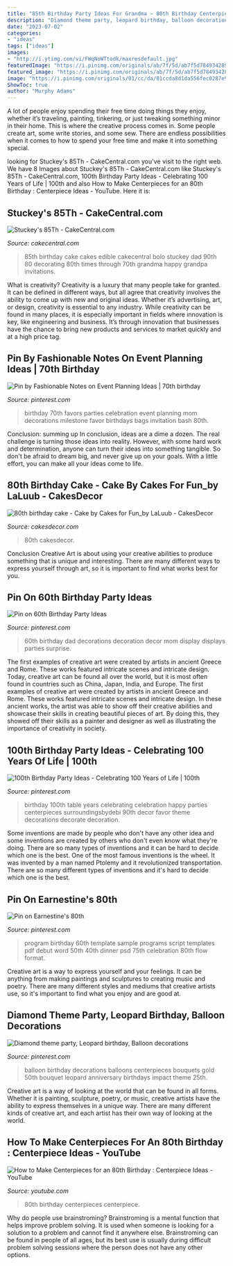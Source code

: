 ```yaml
---
title: "85th Birthday Party Ideas For Grandma ~ 80th Birthday Centerpieces Centerpiece"
description: "Diamond theme party, leopard birthday, balloon decorations"
date: "2023-07-02"
categories:
- "ideas"
tags: ["ideas"]
images:
- "http://i.ytimg.com/vi/FWqNoWTtodk/maxresdefault.jpg"
featuredImage: "https://i.pinimg.com/originals/ab/7f/5d/ab7f5d784934289e909d26160e64de37.jpg"
featured_image: "https://i.pinimg.com/originals/ab/7f/5d/ab7f5d784934289e909d26160e64de37.jpg"
image: "https://i.pinimg.com/originals/01/cc/da/01ccda8d1da556fec0287e9eadcc556d.jpg"
ShowToc: true
author: "Murphy Adams"
---
```



A lot of people enjoy spending their free time doing things they enjoy, whether it’s traveling, painting, tinkering, or just tweaking something minor in their home. This is where the creative process comes in. Some people create art, some write stories, and some sew. There are endless possibilities when it comes to how to spend your free time and make it into something special.

	

		
looking for Stuckey&#039;s 85Th - CakeCentral.com you've visit to the right web. We have 8 Images about Stuckey&#039;s 85Th - CakeCentral.com like Stuckey&#039;s 85Th - CakeCentral.com, 100th Birthday Party Ideas - Celebrating 100 Years of Life | 100th and also How to Make Centerpieces for an 80th Birthday : Centerpiece Ideas - YouTube. Here it is:
		
    
## Stuckey&#039;s 85Th - CakeCentral.com

<img loading=lazy src="https://cdn001.cakecentral.com/gallery/2015/08/900_zpeZEflIFS-stuckeys-85th.jpg" onerror="this.onerror=null;this.src='https://tse2.mm.bing.net/th?id=OIP.UADY9ncL75qToDQpM_nwAQHaLl&amp;pid=15.1';" alt="Stuckey&#039;s 85Th - CakeCentral.com">

_Source: cakecentral.com_

>85th birthday cake cakes edible cakecentral bolo stuckey dad 90th 80 decorating 80th times through 70th grandma happy grandpa invitations. 

	

What is creativity?
Creativity is a luxury that many people take for granted. It can be defined in different ways, but all agree that creativity involves the ability to come up with new and original ideas. Whether it’s advertising, art, or design, creativity is essential to any industry. While creativity can be found in many places, it is especially important in fields where innovation is key, like engineering and business. It’s through innovation that businesses have the chance to bring new products and services to market quickly and at a high price tag.

    
## Pin By Fashionable Notes On Event Planning Ideas | 70th Birthday

<img loading=lazy src="https://i.pinimg.com/736x/3b/ab/a2/3baba2d86d9b4ade1cdd11f4ec7990f2--th-birthday-parties--birthday.jpg" onerror="this.onerror=null;this.src='https://tse1.mm.bing.net/th?id=OIP.LEgCoH58m32vVLVhkImAtwHaLH&amp;pid=15.1';" alt="Pin by Fashionable Notes on Event Planning Ideas | 70th birthday">

_Source: pinterest.com_

>birthday 70th favors parties celebration event planning mom decorations milestone favor birthdays bags invitation bash 80th. 

	

Conclusion: summing up
In conclusion, ideas are a dime a dozen. The real challenge is turning those ideas into reality. However, with some hard work and determination, anyone can turn their ideas into something tangible. So don't be afraid to dream big, and never give up on your goals. With a little effort, you can make all your ideas come to life.

    
## 80th Birthday Cake - Cake By Cakes For Fun_by LaLuub - CakesDecor

<img loading=lazy src="https://pic.cakesdecor.com/m/vkriyzmvgsmp07xe0hak.jpg" onerror="this.onerror=null;this.src='https://tse3.mm.bing.net/th?id=OIP.LkSeaa0ZqvyS2S_Urh0urwHaLH&amp;pid=15.1';" alt="80th birthday cake - Cake by Cakes for Fun_by LaLuub - CakesDecor">

_Source: cakesdecor.com_

>80th cakesdecor. 

	

Conclusion
Creative Art is about using your creative abilities to produce something that is unique and interesting. There are many different ways to express yourself through art, so it is important to find what works best for you.

    
## Pin On 60th Birthday Party Ideas

<img loading=lazy src="https://i.pinimg.com/736x/88/5c/e8/885ce814f263a74a584f7506645f115d.jpg" onerror="this.onerror=null;this.src='https://tse3.mm.bing.net/th?id=OIP.15_dI0elEkwMqBMrKxORTAHaJ3&amp;pid=15.1';" alt="Pin on 60th Birthday Party Ideas">

_Source: pinterest.com_

>60th birthday dad decorations decoration decor mom display displays parties surprise. 

	

The first examples of creative art were created by artists in ancient Greece and Rome. These works featured intricate scenes and intricate design. Today, creative art can be found all over the world, but it is most often found in countries such as China, Japan, India, and Europe.
The first examples of creative art were created by artists in ancient Greece and Rome. These works featured intricate scenes and intricate design. In these ancient works, the artist was able to show off their creative abilities and showcase their skills in creating beautiful pieces of art. By doing this, they showed off their skills as a painter and designer as well as illustrating the importance of creativity in society.

    
## 100th Birthday Party Ideas - Celebrating 100 Years Of Life | 100th

<img loading=lazy src="https://i.pinimg.com/originals/01/cc/da/01ccda8d1da556fec0287e9eadcc556d.jpg" onerror="this.onerror=null;this.src='https://tse3.mm.bing.net/th?id=OIP.Xgm6hTM04rs9js6ahy5AWQAAAA&amp;pid=15.1';" alt="100th Birthday Party Ideas - Celebrating 100 Years of Life | 100th">

_Source: pinterest.com_

>birthday 100th table years celebrating celebration happy parties centerpieces surroundingsbydebi 90th decor favor theme decorations decorate decoration. 

	

Some inventions are made by people who don't have any other idea and some inventions are created by others who don't even know what they're doing. There are so many types of inventions and it can be hard to decide which one is the best. One of the most famous inventions is the wheel. It was invented by a man named Ptolemy and it revolutionized transportation. There are so many different types of inventions and it's hard to decide which one is the best.

    
## Pin On Earnestine&#039;s 80th

<img loading=lazy src="https://i.pinimg.com/736x/62/19/cb/6219cb198ea94845d32d1c28e54967c5.jpg" onerror="this.onerror=null;this.src='https://tse3.mm.bing.net/th?id=OIP.erJKTxJ0lgOZxKUZur7LDgHaI3&amp;pid=15.1';" alt="Pin on Earnestine&#039;s 80th">

_Source: pinterest.com_

>program birthday 60th template sample programs script templates pdf debut word 50th 40th dinner psd 75th celebration 80th flow format. 

	

Creative art is a way to express yourself and your feelings. It can be anything from making paintings and sculptures to creating music and poetry. There are many different styles and mediums that creative artists use, so it's important to find what you enjoy and are good at.

    
## Diamond Theme Party, Leopard Birthday, Balloon Decorations

<img loading=lazy src="https://i.pinimg.com/originals/ab/7f/5d/ab7f5d784934289e909d26160e64de37.jpg" onerror="this.onerror=null;this.src='https://tse1.mm.bing.net/th?id=OIP.Rbg6Ae4iVKDVWZVW7E2keQHaJ4&amp;pid=15.1';" alt="Diamond theme party, Leopard birthday, Balloon decorations">

_Source: pinterest.com_

>balloon birthday decorations balloons centerpieces bouquets gold 50th bouquet leopard anniversary birthdays impact theme 25th. 

	

Creative art is a way of looking at the world that can be found in all forms. Whether it is painting, sculpture, poetry, or music, creative artists have the ability to express themselves in a unique way. There are many different kinds of creative art, and each artist has their own way of looking at the world.

    
## How To Make Centerpieces For An 80th Birthday : Centerpiece Ideas - YouTube

<img loading=lazy src="http://i.ytimg.com/vi/FWqNoWTtodk/maxresdefault.jpg" onerror="this.onerror=null;this.src='https://tse3.mm.bing.net/th?id=OIP.5CPnGvvf1mlQNGft0kxlPAHaEK&amp;pid=15.1';" alt="How to Make Centerpieces for an 80th Birthday : Centerpiece Ideas - YouTube">

_Source: youtube.com_

>80th birthday centerpieces centerpiece. 

	

Why do people use brainstroming?
Brainstroming is a mental function that helps improve problem solving. It is used when someone is looking for a solution to a problem and cannot find it anywhere else. Brainstroming can be found in people of all ages, but its best use is usually during difficult problem solving sessions where the person does not have any other options.

